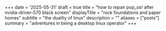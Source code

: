 +++
date = '2025-05-31'
draft = true
title = "how to repair pop_os! after nvidia-driver-570 black screen"
displayTitle = "rock foundations and paper homes"
subtitle = "the duality of linux"
description = ""
aliases = ["posts"]
summary = "adventures in being a desktop linux operator"
+++
